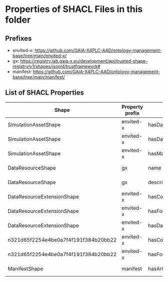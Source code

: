 # Properties of SHACL Files in this folder

## Prefixes

- envited-x: <https://github.com/GAIA-X4PLC-AAD/ontology-management-base/tree/main/envited-x/>
- gx: <https://registry.lab.gaia-x.eu/development/api/trusted-shape-registry/v1/shapes/jsonld/trustframework#>
- manifest: <https://github.com/GAIA-X4PLC-AAD/ontology-management-base/tree/main/manifest/>

## List of SHACL Properties

| Shape | Property prefix | Property | MinCount | MaxCount | Description | Datatype/NodeKind | Filename |
| --- | --- | --- | --- | --- | --- | --- | --- |
| SimulationAssetShape | envited-x | hasDataResource | 1 | 1 |  |  | envited-x_shacl.ttl |
| SimulationAssetShape | envited-x | hasDataResourceExtension | 0 |  |  |  | envited-x_shacl.ttl |
| SimulationAssetShape | envited-x | hasManifest | 1 | 1 |  |  | envited-x_shacl.ttl |
| DataResourceShape | gx | name | 1 | 1 |  | <http://www.w3.org/2001/XMLSchema#string> | envited-x_shacl.ttl |
| DataResourceShape | gx | description | 1 | 1 |  | <http://www.w3.org/2001/XMLSchema#string> | envited-x_shacl.ttl |
| DataResourceExtensionShape | envited-x | hasContent | 1 |  |  |  | envited-x_shacl.ttl |
| DataResourceExtensionShape | envited-x | hasFormat | 1 |  |  |  | envited-x_shacl.ttl |
| DataResourceExtensionShape | envited-x | hasDataResourceExtension |  |  |  |  | envited-x_shacl.ttl |
| n321d65f2254e4be0a7f4f191f384b20bb22 | envited-x | hasContent | 1 |  |  |  | envited-x_shacl.ttl |
| n321d65f2254e4be0a7f4f191f384b20bb22 | envited-x | hasFormat | 1 |  |  |  | envited-x_shacl.ttl |
| ManifestShape | manifest | hasArtifacts | 4 |  |  |  | envited-x_shacl.ttl |
